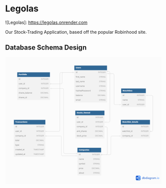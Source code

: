 # Legolas
![Legolas]: https://legolas.onrender.com

Our Stock-Trading Application, based off the popular Robinhood site.

## Database Schema Design

![db-schema]

[db-schema]: react-app/src/static/legolas-db-diagram.png
